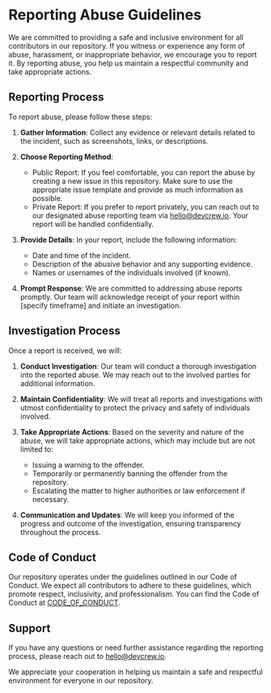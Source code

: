 # Reporting Abuse Guidelines

We are committed to providing a safe and inclusive environment for all contributors in our repository. If you witness or experience any form of abuse, harassment, or inappropriate behavior, we encourage you to report it. By reporting abuse, you help us maintain a respectful community and take appropriate actions.

## Reporting Process

To report abuse, please follow these steps:

1. **Gather Information**: Collect any evidence or relevant details related to the incident, such as screenshots, links, or descriptions.

2. **Choose Reporting Method**:
    - Public Report: If you feel comfortable, you can report the abuse by creating a new issue in this repository. Make sure to use the appropriate issue template and provide as much information as possible.
    - Private Report: If you prefer to report privately, you can reach out to our designated abuse reporting team via hello@devcrew.io. Your report will be handled confidentially.

3. **Provide Details**: In your report, include the following information:
    - Date and time of the incident.
    - Description of the abusive behavior and any supporting evidence.
    - Names or usernames of the individuals involved (if known).

4. **Prompt Response**: We are committed to addressing abuse reports promptly. Our team will acknowledge receipt of your report within [specify timeframe] and initiate an investigation.

## Investigation Process

Once a report is received, we will:

1. **Conduct Investigation**: Our team will conduct a thorough investigation into the reported abuse. We may reach out to the involved parties for additional information.

2. **Maintain Confidentiality**: We will treat all reports and investigations with utmost confidentiality to protect the privacy and safety of individuals involved.

3. **Take Appropriate Actions**: Based on the severity and nature of the abuse, we will take appropriate actions, which may include but are not limited to:
    - Issuing a warning to the offender.
    - Temporarily or permanently banning the offender from the repository.
    - Escalating the matter to higher authorities or law enforcement if necessary.

4. **Communication and Updates**: We will keep you informed of the progress and outcome of the investigation, ensuring transparency throughout the process.

## Code of Conduct

Our repository operates under the guidelines outlined in our Code of Conduct. We expect all contributors to adhere to these guidelines, which promote respect, inclusivity, and professionalism. You can find the Code of Conduct at [CODE_OF_CONDUCT](https://github.com/DevCrew-io/get-buttons-stack/blob/main/CODE_OF_CONDUCT.md).

## Support

If you have any questions or need further assistance regarding the reporting process, please reach out to hello@devcrew.io.

We appreciate your cooperation in helping us maintain a safe and respectful environment for everyone in our repository.
